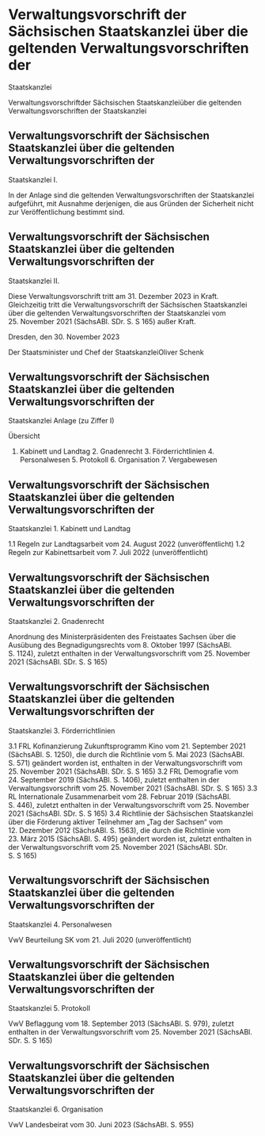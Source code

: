 # Verwaltungsvorschrift der Sächsischen Staatskanzlei über die geltenden Verwaltungsvorschriften der
Staatskanzlei

Verwaltungsvorschriftder Sächsischen Staatskanzleiüber die geltenden Verwaltungsvorschriften der Staatskanzlei

## Verwaltungsvorschrift der Sächsischen Staatskanzlei über die geltenden Verwaltungsvorschriften der
Staatskanzlei I.

In der Anlage sind die geltenden Verwaltungsvorschriften der Staatskanzlei aufgeführt, mit Ausnahme derjenigen, die aus Gründen der Sicherheit nicht zur Veröffentlichung bestimmt sind.


## Verwaltungsvorschrift der Sächsischen Staatskanzlei über die geltenden Verwaltungsvorschriften der
Staatskanzlei II.

Diese Verwaltungsvorschrift tritt am 31. Dezember 2023 in Kraft. Gleichzeitig tritt die Verwaltungsvorschrift der Sächsischen Staatskanzlei über die geltenden Verwaltungsvorschriften der Staatskanzlei vom 25. November 2021 (SächsABl. SDr. S. S 165) außer Kraft.

Dresden, den 30. November 2023

Der Staatsminister und Chef der StaatskanzleiOliver Schenk


## Verwaltungsvorschrift der Sächsischen Staatskanzlei über die geltenden Verwaltungsvorschriften der
Staatskanzlei Anlage (zu Ziffer I)

Übersicht

1. Kabinett und Landtag 2. Gnadenrecht 3. Förderrichtlinien 4. Personalwesen 5. Protokoll 6. Organisation 7. Vergabewesen 
## Verwaltungsvorschrift der Sächsischen Staatskanzlei über die geltenden Verwaltungsvorschriften der
Staatskanzlei 1.	Kabinett und Landtag

1.1 Regeln zur Landtagsarbeit vom 24. August 2022 (unveröffentlicht) 1.2 Regeln zur Kabinettsarbeit vom 7. Juli 2022 (unveröffentlicht) 
## Verwaltungsvorschrift der Sächsischen Staatskanzlei über die geltenden Verwaltungsvorschriften der
Staatskanzlei 2.	Gnadenrecht

Anordnung des Ministerpräsidenten des Freistaates Sachsen über die Ausübung des Begnadigungsrechts vom 8. Oktober 1997 (SächsABl. S. 1124), zuletzt enthalten in der Verwaltungsvorschrift vom 25. November 2021 (SächsABl. SDr. S. S 165) 
## Verwaltungsvorschrift der Sächsischen Staatskanzlei über die geltenden Verwaltungsvorschriften der
Staatskanzlei 3.	Förderrichtlinien

3.1 FRL Kofinanzierung Zukunftsprogramm Kino vom 21. September 2021 (SächsABl. S. 1250), die durch die Richtlinie vom 5. Mai 2023 (SächsABl. S. 571) geändert worden ist, enthalten in der Verwaltungsvorschrift vom 25. November 2021 (SächsABl. SDr. S. S 165) 3.2 FRL Demografie vom 24. September 2019 (SächsABl. S. 1406), zuletzt enthalten in der Verwaltungsvorschrift vom 25. November 2021 (SächsABl. SDr. S. S 165) 3.3 RL Internationale Zusammenarbeit vom 28. Februar 2019 (SächsABl. S. 446), zuletzt enthalten in der Verwaltungsvorschrift vom 25. November 2021 (SächsABl. SDr. S. S 165) 3.4 Richtlinie der Sächsischen Staatskanzlei über die Förderung aktiver Teilnehmer am „Tag der Sachsen“ vom 12. Dezember 2012 (SächsABl. S. 1563), die durch die Richtlinie vom 23. März 2015 (SächsABl. S. 495) geändert worden ist, zuletzt enthalten in der Verwaltungsvorschrift vom 25. November 2021 (SächsABl. SDr. S. S 165) 
## Verwaltungsvorschrift der Sächsischen Staatskanzlei über die geltenden Verwaltungsvorschriften der
Staatskanzlei 4.	Personalwesen

VwV Beurteilung SK vom 21. Juli 2020 (unveröffentlicht) 
## Verwaltungsvorschrift der Sächsischen Staatskanzlei über die geltenden Verwaltungsvorschriften der
Staatskanzlei 5.	Protokoll

VwV Beflaggung vom 18. September 2013 (SächsABl. S. 979), zuletzt enthalten in der Verwaltungsvorschrift vom 25. November 2021 (SächsABl. SDr. S. S 165) 
## Verwaltungsvorschrift der Sächsischen Staatskanzlei über die geltenden Verwaltungsvorschriften der
Staatskanzlei 6.	Organisation

VwV Landesbeirat vom 30. Juni 2023 (SächsABl. S. 955) 